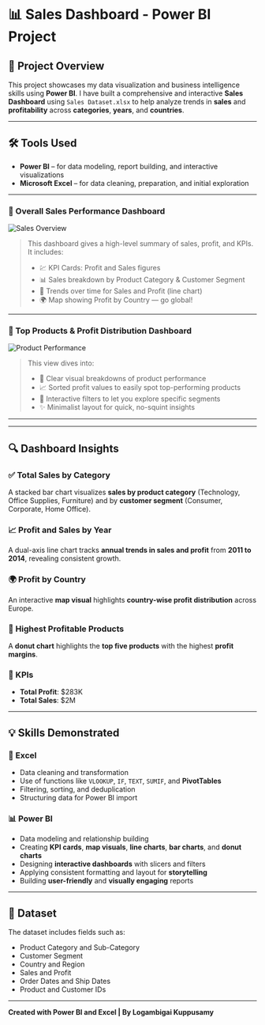 # 📊 Sales Dashboard - Power BI Project

## 🧾 Project Overview

This project showcases my data visualization and business intelligence skills using **Power BI**. I have built a comprehensive and interactive **Sales Dashboard** using `Sales Dataset.xlsx` to help analyze trends in **sales** and **profitability** across **categories**, **years**, and **countries**.

---

## 🛠️ Tools Used

- **Power BI** – for data modeling, report building, and interactive visualizations  
- **Microsoft Excel** – for data cleaning, preparation, and initial exploration  

---

### 💼 Overall Sales Performance Dashboard

![Sales Overview](https://github.com/user-attachments/assets/5a66e3aa-6c18-4713-a198-bc9aa2212ae3)

> This dashboard gives a high-level summary of sales, profit, and KPIs. It includes:
> - 💹 KPI Cards: Profit and Sales figures
> - 📊 Sales breakdown by Product Category & Customer Segment
> - 📅 Trends over time for Sales and Profit (line chart)
> - 🌍 Map showing Profit by Country — go global!

---

### 🥇 Top Products & Profit Distribution Dashboard

![Product Performance](https://github.com/user-attachments/assets/85f0c41b-ef8d-4a01-b716-3bd847969247)

> This view dives into:
> - 💼 Clear visual breakdowns of product performance
> - 📈 Sorted profit values to easily spot top-performing products
> - 🎯 Interactive filters to let you explore specific segments
> - ✨ Minimalist layout for quick, no-squint insights

---


---
## 🔍 Dashboard Insights

### ✅ Total Sales by Category  
A stacked bar chart visualizes **sales by product category** (Technology, Office Supplies, Furniture) and by **customer segment** (Consumer, Corporate, Home Office).

### 📈 Profit and Sales by Year  
A dual-axis line chart tracks **annual trends in sales and profit** from **2011 to 2014**, revealing consistent growth.

### 🌍 Profit by Country  
An interactive **map visual** highlights **country-wise profit distribution** across Europe.

### 🥇 Highest Profitable Products  
A **donut chart** highlights the **top five products** with the highest **profit margins**.

### 📌 KPIs  
- **Total Profit**: $283K  
- **Total Sales**: $2M  

---




## 💡 Skills Demonstrated

### 🔧 Excel
- Data cleaning and transformation  
- Use of functions like `VLOOKUP`, `IF`, `TEXT`, `SUMIF`, and **PivotTables**  
- Filtering, sorting, and deduplication  
- Structuring data for Power BI import  

### 📊 Power BI
- Data modeling and relationship building  
- Creating **KPI cards**, **map visuals**, **line charts**, **bar charts**, and **donut charts**  
- Designing **interactive dashboards** with slicers and filters  
- Applying consistent formatting and layout for **storytelling**  
- Building **user-friendly** and **visually engaging** reports  

---

## 📁 Dataset

The dataset includes fields such as:
- Product Category and Sub-Category  
- Customer Segment  
- Country and Region  
- Sales and Profit  
- Order Dates and Ship Dates  
- Product and Customer IDs  

---

**Created with Power BI and Excel | By Logambigai Kuppusamy**
